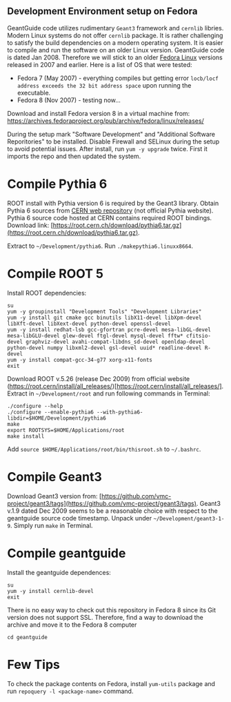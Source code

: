 Development Environment setup on Fedora
---------------------------------------

GeantGuide code utilizes rudimentary `Geant3` framework and `cernlib` libries. Modern Linux systems do not offer `cernlib` package. It is rather  challenging to satisfy the build dependencies on a modern operating system. It is easier to compile and run the software on an older Linux version. GeantGuide code is dated Jan 2008. Therefore we will stick to an older [Fedora Linux](https://en.wikipedia.org/wiki/Fedora_Linux_release_history) versions released in 2007 and earlier. Here is a list of OS that were tested:

* Fedora 7 (May 2007) - everything compiles but getting error `locb/locf address exceeds the 32 bit address space` upon running the executable.
* Fedora 8 (Nov 2007) - testing now...

Download and install Fedora version 8 in a virtual machine from:
https://archives.fedoraproject.org/pub/archive/fedora/linux/releases/

During the setup mark "Software Development" and "Additional Software Reporitories" to be installed. Disable Firewall and SELinux during the setup to avoid potential issues. After install, run `yum -y upgrade` twice. First it imports the repo and then updated the system.


Compile Pythia 6
================

ROOT install with Pythia version 6 is required by the Geant3 library. Obtain Pythia 6 sources from [CERN web repository](https://root.cern.ch/download/) (not official Pythia website). Pythia 6 source code hosted at CERN contains required ROOT bindings. Download link: [https://root.cern.ch/download/pythia6.tar.gz](https://root.cern.ch/download/pythia6.tar.gz).

Extract to `~/Development/pythia6`. Run `./makepythia6.linuxx8664`.


Compile ROOT 5
==============

Install ROOT dependencies:

```
su
yum -y groupinstall "Development Tools" "Development Libraries"
yum -y install git cmake gcc binutils libX11-devel libXpm-devel libXft-devel libXext-devel python-devel openssl-devel
yum -y install redhat-lsb gcc-gfortran pcre-devel mesa-libGL-devel mesa-libGLU-devel glew-devel ftgl-devel mysql-devel fftw* cfitsio-devel graphviz-devel avahi-compat-libdns_sd-devel openldap-devel python-devel numpy libxml2-devel gsl-devel uuid* readline-devel R-devel
yum -y install compat-gcc-34-g77 xorg-x11-fonts
exit
```

Download ROOT v.5.26 (release Dec 2009) from official website (https://root.cern/install/all_releases/)[https://root.cern/install/all_releases/]. Extract in `~/Development/root` and run following commands in Terminal:

```
./configure --help
./configure --enable-pythia6 --with-pythia6-libdir=$HOME/Development/pythia6
make
export ROOTSYS=$HOME/Applications/root
make install
```

Add `source $HOME/Applications/root/bin/thisroot.sh` to `~/.bashrc`.


Compile Geant3
==============

Download Geant3 version from: [https://github.com/vmc-project/geant3/tags](https://github.com/vmc-project/geant3/tags). Geant3 v.1.9 dated Dec 2009 seems to be a reasonable choice with respect to the geantguide source code timestamp. Unpack under `~/Development/geant3-1-9`. Simply run `make` in Terminal.

Compile geantguide
==================

Install the geantguide dependences:

```
su
yum -y install cernlib-devel
exit
```

There is no easy way to check out this repository in Fedora 8 since its Git version does not support SSL. Therefore, find a way to download the archive and move it to the Fedora 8 computer

```
cd geantguide
```

Few Tips
==================

To check the package contents on Fedora, install `yum-utils` package and run `repoquery -l <package-name>` command.
